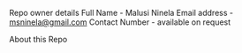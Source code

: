 Repo owner details
Full Name - Malusi Ninela
Email address - msninela@gmail.com
Contact Number - available on request

About this Repo
